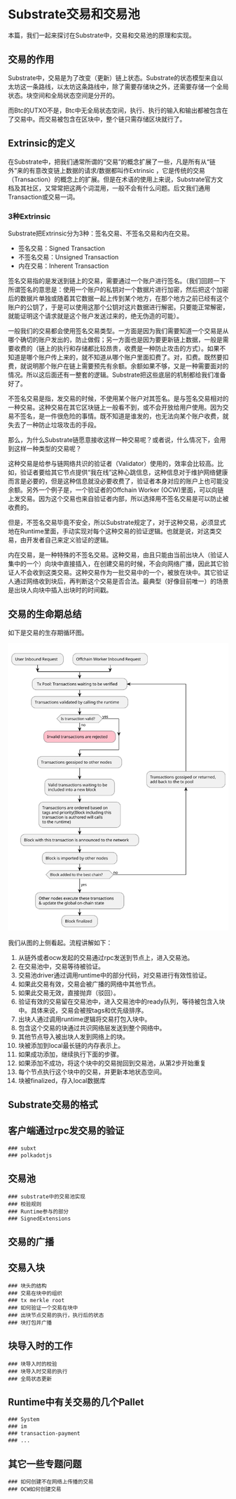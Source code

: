 # Substrate交易和交易池

本篇，我们一起来探讨在Substrate中，交易和交易池的原理和实现。

 ## 交易的作用

Substrate中，交易是为了改变（更新）链上状态。Substrate的状态模型来自以太坊这一条路线，以太坊这条路线中，除了需要存储块之外，还需要存储一个全局状态。块空间和全局状态空间是分开的。

而Btc的UTXO不是，Btc中无全局状态空间，执行、执行的输入和输出都被包含在了交易中。而交易被包含在区块中，整个链只需存储区块就行了。

## Extrinsic的定义

在Substrate中，把我们通常所谓的“交易”的概念扩展了一些，凡是所有从“链外”来的有意改变链上数据的请求/数据都叫作Extrinsic ，它是传统的交易（Transaction）的概念上的扩展。但是在术语的使用上来说，Substrate官方文档及其社区，又常常把这两个词混用，一般不会有什么问题。后文我们通用Transaction或交易一词。

  ### 3种Extrinsic

Substrate把Extrinsic分为3种：签名交易、不签名交易和内在交易。

- 签名交易：Signed Transaction
- 不签名交易：Unsigned Transaction
- 内在交易：Inherent Transaction

签名交易指的是发送到链上的交易，需要通过一个账户进行签名。（我们回顾一下所谓签名的意思是：使用一个账户的私钥对一个数据片进行加密，然后把这个加密后的数据片单独或随着其它数据一起上传到某个地方，在那个地方之前已经有这个账户的公钥了，于是可以使用这那个公钥对这片数据进行解密。只要能正常解密，就能证明这个请求就是这个账户发送过来的，绝无伪造的可能）。

一般我们的交易都会使用签名交易类型。一方面是因为我们需要知道一个交易是从哪个确切的账户发出的，防止做假；另一方面也是因为要更新链上数据，一般是需要收费的（链上的执行和存储都比较昂贵，收费是一种防止攻击的方式）。如果不知道是哪个账户传上来的，就不知道从哪个账户里面扣费了。对，扣费。既然要扣费，就说明那个账户在链上需要预先有余额。余额如果不够，又是一种需要面对的情况。所以这后面还有一整套的逻辑。Substrate把这些底层的机制都给我们准备好了。

不签名交易是指，发交易的时候，不使用某个账户对其签名。是与签名交易相对的一种交易。这种交易在其它区块链上一般看不到，或不会开放给用户使用。因为交易不签名，是一件很危险的事情。既不知道是谁发的，也无法向某个账户收费，就失去了一种防止垃圾攻击的手段。

那么，为什么Substrate链愿意接收这样一种交易呢？或者说，什么情况下，会用到这样一种类型的交易呢？

这种交易是给参与链网络共识的验证者（Validator）使用的，效率会比较高。比如，验证者要给其它节点提供“我在线”这种心跳信息，这种信息对于维护网络健康而言是必要的，但是这种信息就没必要收费了，验证者本身对应的账户上也可能没余额。另外一个例子是，一个验证者的Offchain Worker (OCW)里面，可以向链上发交易。因为这个交易也来自验证者内部，所以选择用不签名交易是可以防止被收费的。

但是，不签名交易毕竟不安全，所以Substrate规定了，对于这种交易，必须显式地在Runtime里面，手动实现对每个这种交易的验证逻辑。也就是说，对这类交易，由开发者自己来定义验证的逻辑。

内在交易，是一种特殊的不签名交易。这种交易，由且只能由当前出块人（验证人集中的一个）向块中直接插入，在创建交易的时候，不会向网络广播，因此其它验证人不会收到这类交易。这种交易作为一批交易中的一个，被放在块中。其它验证人通过网络收到块后，再判断这个交易是否合法。最典型（好像目前唯一）的场景是出块人向块中插入出块时的时间戳。


## 交易的生命期总结

如下是交易的生存期循环图。

![Transaction Lifecycle](../../assets/transaction-lifecycle.svg)


我们从图的上侧看起。流程讲解如下：

1. 从链外或者ocw发起的交易通过rpc发送到节点上，进入交易池。
1. 在交易池中，交易等待被验证。
1. 交易池driver通过调用runtime中的部分代码，对交易进行有效性验证。
1. 如果此交易有效，交易会被广播的网络中其他节点。
1. 如果此交易无效，直接抛弃（驳回）。
1. 验证有效的交易留在交易池中，进入交易池中的ready队列，等待被包含入块中。具体来说，交易会被按tags和优先级排序。
1. 出块人通过调用runtime逻辑将交易打包入块中。
1. 包含这个交易的块通过共识网络层发送到整个网络中。
1. 其他节点导入被出块人发到网络上的块。
1. 块被添加到local最长链的内存表示上。
1. 如果成功添加，继续执行下面的步骤。
1. 如果添加不成功，将这个块中的交易抛回到交易池，从第2步开始重复
1. 每个节点执行这个块中的交易，并更新本地状态空间。
1. 块被finalized，存入local数据库





  
## Substrate交易的格式




## 客户端通过rpc发交易的验证
    ### subxt
    ### polkadotjs

## 交易池
    ### substrate中的交易池实现
    ### 校验规则
    ### Runtime参与的部分
    ### SignedExtensions

## 交易的广播

## 交易入块
    ### 块头的结构
    ### 交易在块中的组织
    ### tx merkle root
    ### 如何验证一个交易在块中
    ### 出块节点交易的执行，执行后的状态
    ### 块打包并广播

## 块导入时的工作
    ### 块导入时的校验
    ### 块导入时交易的执行
    ### 全局状态更新
    


## Runtime中有关交易的几个Pallet
    ### System
    ### im
    ### transaction-payment
    ### ...

## 其它一些专题问题
    ### 如何创建不在网络上传播的交易
    ### OCW如何创建交易
